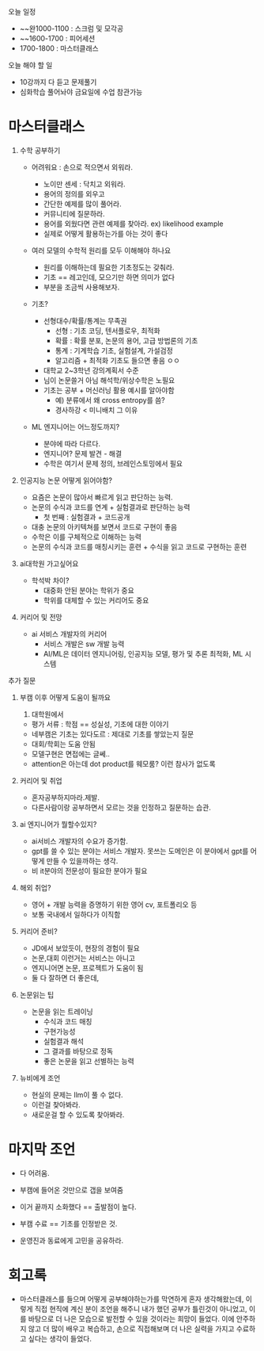
오늘 일정

- ~~완1000-1100 :  스크럼 및 모각공
- ~~1600-1700 : 피어세션
- 1700-1800 : 마스터클래스


오늘 해야 할 일
- 10강까지 다 듣고 문제풀기
- 심화학습 풀어놔야 금요일에 수업 참관가능
 

# 마스터클래스

1. 수학 공부하기
	- 어려워요 : 손으로 적으면서 외워라.
		- 노이만 센세 : 닥치고 외워라.
		- 용어의 정의를 외우고
		- 간단한 예제를 많이 풀어라.
		- 커뮤니티에 질문하라.
		- 용어를 외웠다면 관련 예제를 찾아라. ex) likelihood example
		- 실제로 어떻게 활용하는가를 아는 것이 좋다
	- 여러 모델의 수학적 원리를 모두 이해해야 하나요
		- 원리를 이해하는데 필요한 기초정도는 갖춰라.
		- 기초 == 레고인데, 모으기만 하면 의미가 없다
		- 부분을 조금씩 사용해보자.
	- 기초?
		- 선형대수/확률/통계는 무족권
			- 선형 : 기초 코딩, 텐서플로우, 최적화
			- 확률 : 확률 분포, 논문의 용어, 고급 방법론의 기초
			- 통계 : 기계학습 기초, 실험설계, 가설검정
			- 알고리즘 + 최적화 기초도 들으면 좋음 ㅇㅇ
		- 대학교 2~3학년 강의계획서 수준
		- 님이 논문쓸거 아님 해석학/위상수학은 노필요
		- 기초는 공부 + 머신러닝 활용 예시를 알아야함
			- 예) 분류에서 왜 cross entropy를 씀?
			- 경사하강 < 미니배치 그 이유

	- ML 엔지니어는 어느정도까지?
		- 분야에 따라 다르다. 
		- 엔지니어? 문제 발견 - 해결
		- 수학은 여기서 문제 정의, 브레인스토밍에서 필요

2. 인공지능 논문 어떻게 읽어야함?
	- 요즘은 논문이 많아서 빠르게 읽고 판단하는 능력.
	- 논문의 수식과 코드를 연계 + 실험결과로 판단하는 능력
		- 첫 번째 : 실험결과 + 코드공개
	- 대충 논문의 아키텍쳐를 보면서 코드로 구현이 좋음
	- 수학은 이를 구체적으로 이해하는 능력
	- 논문의 수식과 코드를 매칭시키는 훈련 + 수식을 읽고 코드로 구현하는 훈련

3. ai대학원 가고싶어요
	- 학석박 차이?
		- 대중화 안된 분야는 학위가 중요
		- 학위를 대체할 수 있는 커리어도 중요

4. 커리어 및 전망
	- ai 서비스 개발자의 커리어
		- 서비스 개발은 sw 개발 능력
		- AI/ML은 데이터 엔지니어링, 인공지능 모델, 평가 및 추론 최적화, ML 시스템 

추가 질문
1. 부캠 이후 어떻게 도움이 될까요
	1. 대학원에서
	- 평가 서류 : 학점 == 성실성, 기초에 대한 이야기
	- 네부캠은 기초는 있다도르 : 제대로 기초를 쌓았는지 질문
	- 대회/학회는 도움 안됨
	- 모델구현은 면접에는 글쎄..
	- attention은 아는데 dot product를 웨모룸? 이런 참사가 없도록

2. 커리어 및 취업
	- 혼자공부하지마라.제발.
	- 다른사람이랑 공부하면서 모르는 것을 인정하고 질문하는 습관.
3. ai 엔지니어가 뭘할수있지?
	- ai서비스 개발자의 수요가 증가함.
	- gpt를 쓸 수 있는 분야는 서비스 개발자. 못쓰는 도메인은 이 분야에서 gpt를 어떻게 만들 수 있을까하는 생각.
	- 비 it분야의 전문성이 필요한 분야가 필요
4. 해외 취업?
	- 영어 + 개발 능력을 증명하기 위한 영어 cv, 포트폴리오 등
	- 보통 국내에서 일하다가 이직함

5. 커리어 준비?
	- JD에서 보았듯이, 현장의 경험이 필요
	- 논문,대회 이런거는 서비스는 아니고
	- 엔지니어면 논문, 프로젝트가 도움이 됨
	- 둘 다 잘하면 더 좋은데, 

6. 논문읽는 팁 
	- 논문을 읽는 트레이닝
		- 수식과 코드 매칭
		- 구현가능성
		- 실험결과 해석
		- 그 결과를 바탕으로 정독
		- 좋은 논문을 읽고 선별하는 능력
7. 뉴비에게 조언
	- 현실의 문제는 llm이 풀 수 없다.
	- 이런걸 찾아봐라.
	- 새로운걸 할 수 있도록 찾아봐라.


# 마지막 조언
- 다 어려움. 
- 부캠에 들어온 것만으로 갭을 보여줌
- 이거 끝까지 소화했다 == 출발점이 높다.
- 부캠 수료 == 기초를 인정받은 것.

- 운영진과 동료에게 고민을 공유하라.


# 회고록
- 마스터클래스를 들으며 어떻게 공부해야하는가를 막연하게 혼자 생각해왔는데, 이렇게 직접 현직에 계신 분이 조언을 해주니 내가 했던 공부가 틀린것이 아니었고, 이를 바탕으로 더 나은 모습으로 발전할 수 있을 것이라는 희망이 들었다. 이에 안주하지 않고 더 많이 배우고 복습하고, 손으로 직접해보며 더 나은 실력을 가지고 수료하고 싶다는 생각이 들었다.